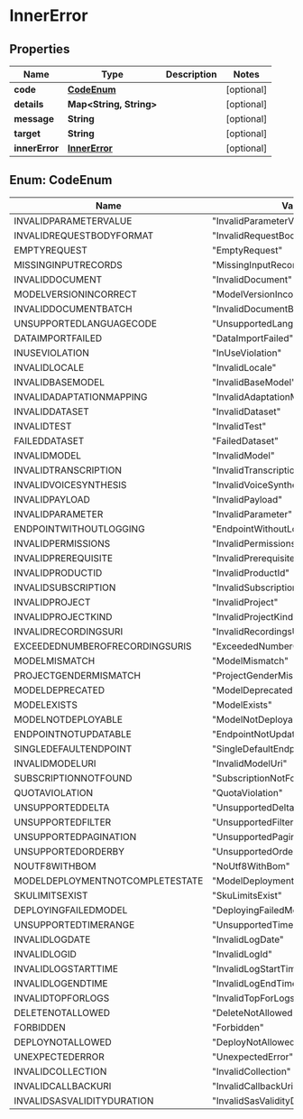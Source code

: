 # InnerError

## Properties
Name | Type | Description | Notes
------------ | ------------- | ------------- | -------------
**code** | [**CodeEnum**](#CodeEnum) |  |  [optional]
**details** | **Map&lt;String, String&gt;** |  |  [optional]
**message** | **String** |  |  [optional]
**target** | **String** |  |  [optional]
**innerError** | [**InnerError**](InnerError.md) |  |  [optional]

<a name="CodeEnum"></a>
## Enum: CodeEnum
Name | Value
---- | -----
INVALIDPARAMETERVALUE | &quot;InvalidParameterValue&quot;
INVALIDREQUESTBODYFORMAT | &quot;InvalidRequestBodyFormat&quot;
EMPTYREQUEST | &quot;EmptyRequest&quot;
MISSINGINPUTRECORDS | &quot;MissingInputRecords&quot;
INVALIDDOCUMENT | &quot;InvalidDocument&quot;
MODELVERSIONINCORRECT | &quot;ModelVersionIncorrect&quot;
INVALIDDOCUMENTBATCH | &quot;InvalidDocumentBatch&quot;
UNSUPPORTEDLANGUAGECODE | &quot;UnsupportedLanguageCode&quot;
DATAIMPORTFAILED | &quot;DataImportFailed&quot;
INUSEVIOLATION | &quot;InUseViolation&quot;
INVALIDLOCALE | &quot;InvalidLocale&quot;
INVALIDBASEMODEL | &quot;InvalidBaseModel&quot;
INVALIDADAPTATIONMAPPING | &quot;InvalidAdaptationMapping&quot;
INVALIDDATASET | &quot;InvalidDataset&quot;
INVALIDTEST | &quot;InvalidTest&quot;
FAILEDDATASET | &quot;FailedDataset&quot;
INVALIDMODEL | &quot;InvalidModel&quot;
INVALIDTRANSCRIPTION | &quot;InvalidTranscription&quot;
INVALIDVOICESYNTHESIS | &quot;InvalidVoiceSynthesis&quot;
INVALIDPAYLOAD | &quot;InvalidPayload&quot;
INVALIDPARAMETER | &quot;InvalidParameter&quot;
ENDPOINTWITHOUTLOGGING | &quot;EndpointWithoutLogging&quot;
INVALIDPERMISSIONS | &quot;InvalidPermissions&quot;
INVALIDPREREQUISITE | &quot;InvalidPrerequisite&quot;
INVALIDPRODUCTID | &quot;InvalidProductId&quot;
INVALIDSUBSCRIPTION | &quot;InvalidSubscription&quot;
INVALIDPROJECT | &quot;InvalidProject&quot;
INVALIDPROJECTKIND | &quot;InvalidProjectKind&quot;
INVALIDRECORDINGSURI | &quot;InvalidRecordingsUri&quot;
EXCEEDEDNUMBEROFRECORDINGSURIS | &quot;ExceededNumberOfRecordingsUris&quot;
MODELMISMATCH | &quot;ModelMismatch&quot;
PROJECTGENDERMISMATCH | &quot;ProjectGenderMismatch&quot;
MODELDEPRECATED | &quot;ModelDeprecated&quot;
MODELEXISTS | &quot;ModelExists&quot;
MODELNOTDEPLOYABLE | &quot;ModelNotDeployable&quot;
ENDPOINTNOTUPDATABLE | &quot;EndpointNotUpdatable&quot;
SINGLEDEFAULTENDPOINT | &quot;SingleDefaultEndpoint&quot;
INVALIDMODELURI | &quot;InvalidModelUri&quot;
SUBSCRIPTIONNOTFOUND | &quot;SubscriptionNotFound&quot;
QUOTAVIOLATION | &quot;QuotaViolation&quot;
UNSUPPORTEDDELTA | &quot;UnsupportedDelta&quot;
UNSUPPORTEDFILTER | &quot;UnsupportedFilter&quot;
UNSUPPORTEDPAGINATION | &quot;UnsupportedPagination&quot;
UNSUPPORTEDORDERBY | &quot;UnsupportedOrderBy&quot;
NOUTF8WITHBOM | &quot;NoUtf8WithBom&quot;
MODELDEPLOYMENTNOTCOMPLETESTATE | &quot;ModelDeploymentNotCompleteState&quot;
SKULIMITSEXIST | &quot;SkuLimitsExist&quot;
DEPLOYINGFAILEDMODEL | &quot;DeployingFailedModel&quot;
UNSUPPORTEDTIMERANGE | &quot;UnsupportedTimeRange&quot;
INVALIDLOGDATE | &quot;InvalidLogDate&quot;
INVALIDLOGID | &quot;InvalidLogId&quot;
INVALIDLOGSTARTTIME | &quot;InvalidLogStartTime&quot;
INVALIDLOGENDTIME | &quot;InvalidLogEndTime&quot;
INVALIDTOPFORLOGS | &quot;InvalidTopForLogs&quot;
DELETENOTALLOWED | &quot;DeleteNotAllowed&quot;
FORBIDDEN | &quot;Forbidden&quot;
DEPLOYNOTALLOWED | &quot;DeployNotAllowed&quot;
UNEXPECTEDERROR | &quot;UnexpectedError&quot;
INVALIDCOLLECTION | &quot;InvalidCollection&quot;
INVALIDCALLBACKURI | &quot;InvalidCallbackUri&quot;
INVALIDSASVALIDITYDURATION | &quot;InvalidSasValidityDuration&quot;
